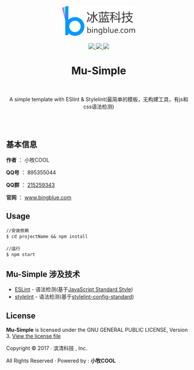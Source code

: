 <div align="center">
  <a href="https://github.com/bingblue/mu-cli">
    <img width="200" heigth="200" src="https://github.com/bingblue/group/blob/master/public/img/logo-all.png">
  </a>
  <br>
  <br>
	<a href="https://standardjs.com">
		<img src="https://img.shields.io/badge/code_style-standard-brightgreen.svg">
	</a>
	<a href="https://github.com/stylelint/stylelint">
		<img src="https://img.shields.io/badge/css%20style-stylelint-brightgreen.svg">
	</a>
  <a href="https://jq.qq.com/?_wv=1027&k=5tyQDAd">
		<img src="https://img.shields.io/badge/QQ%20Group-215259343-blue.svg">
	</a>
  <h1>Mu-Simple</h1>
  <br>
  <p>
    A simple template with ESlint & Stylelint(最简单的模板，无构建工具，有js和css语法检测)
  <p>
  <br>
  <br>
</div>

## 基本信息

**作者** ： 小牧COOL

**QQ号** ： 895355044

**QQ群** ： [215259343][1]

**官网** ： www.bingblue.com

## Usage
```shell
//安装依赖
$ cd projectName && npm install

//运行
$ npm start
```

## Mu-Simple 涉及技术

- [ESLint][2]    -   语法检测(基于[JavaScript Standard Style][3])
- [stylelint][4] -   语法检测(基于[stylelint-config-standard][5])

## License

**Mu-Simple** is licensed under the GNU GENERAL PUBLIC LICENSE, Version 3. [View the license file](https://github.com/xiaomucool/mu-templates/blob/master/LICENSE)

Copyright © 2017 · 滨清科技 , Inc. 

All Rights Reserved · Powered by : **小牧COOL**

[1]:https://jq.qq.com/?_wv=1027&k=5tyQDAd
[2]:http://eslint.cn/
[3]:https://standardjs.com/readme-zhcn.html
[4]:http://stylelint.cn/
[5]:https://github.com/stylelint/stylelint-config-standard
